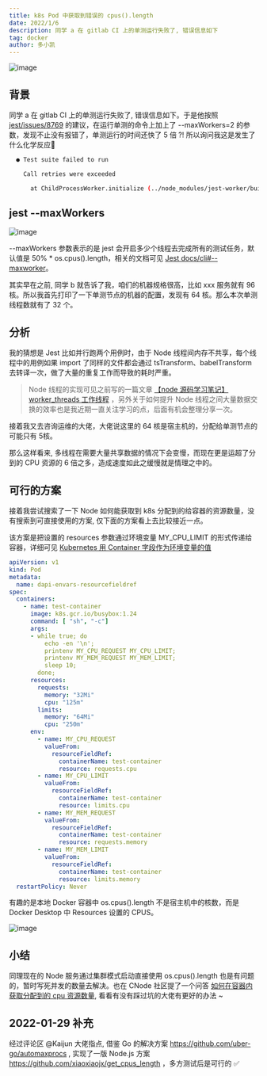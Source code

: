 ```yaml
---
title: k8s Pod 中获取到错误的 cpus().length
date: 2022/1/6
description: 同学 a 在 gitlab CI 上的单测运行失败了, 错误信息如下
tag: docker
author: 多小凯
---
```


![image](https://user-images.githubusercontent.com/23253540/148252866-56a65610-1587-4760-9922-0cfad8ec9994.png)

## 背景
同学 a 在 gitlab CI 上的单测运行失败了, 错误信息如下。于是他按照 [jest/issues/8769](https://github.com/facebook/jest/issues/8769) 的建议，在运行单测的命令上加上了 --maxWorkers=2 的参数，发现不止没有报错了，单测运行的时间还快了 5 倍 ?! 所以询问我这是发生了什么化学反应🤔
```bash
  ● Test suite failed to run

    Call retries were exceeded

      at ChildProcessWorker.initialize (../node_modules/jest-worker/build/workers/ChildProcessWorker.js:193:21)
```

## jest --maxWorkers
![image](https://user-images.githubusercontent.com/23253540/148089622-90833963-d8f0-4bfe-ad60-b1f732a85e69.png)

--maxWorkers 参数表示的是 jest 会开启多少个线程去完成所有的测试任务，默认值是 50% * os.cpus().length，相关的文档可见 [Jest docs/cli#--maxworker](https://jestjs.io/docs/cli#--maxworkersnumstring)。

其实早在之前, 同学 b 就告诉了我，咱们的机器规格很高，比如 xxx 服务就有 96 核。所以我首先打印了一下单测节点的机器的配置，发现有 64 核。那么本次单测线程数就有了 32 个。

## 分析

我的猜想是 Jest 比如并行跑两个用例时，由于 Node 线程间内存不共享，每个线程中的用例如果 import 了同样的文件都会通过 tsTransform、babelTransform 去转译一次，做了大量的重复工作而导致的耗时严重。

> Node 线程的实现可见之前写的一篇文章 [【node 源码学习笔记】worker_threads 工作线程](https://github.com/xiaoxiaojx/blog/issues/16) ，另外关于如何提升 Node 线程之间大量数据交换的效率也是我近期一直关注学习的点，后面有机会整理分享一次。

接着我又去咨询运维的大佬，大佬说这里的 64 核是宿主机的，分配给单测节点的可能只有 5核。

那么这样看来, 多线程在需要大量共享数据的情况下会变慢，而现在更是运超了分到的 CPU 资源的 6 倍之多，造成速度如此之缓慢就是情理之中的。

## 可行的方案
接着我尝试搜索了一下 Node 如何能获取到 k8s 分配到的给容器的资源数量，没有搜索到可直接使用的方案, 仅下面的方案看上去比较接近一点。

该方案是把设置的 resources 参数通过环境变量 MY_CPU_LIMIT 的形式传递给容器，详细可见 [Kubernetes 用 Container 字段作为环境变量的值](https://kubernetes.io/zh/docs/tasks/inject-data-application/environment-variable-expose-pod-information/#%E7%94%A8-container-%E5%AD%97%E6%AE%B5%E4%BD%9C%E4%B8%BA%E7%8E%AF%E5%A2%83%E5%8F%98%E9%87%8F%E7%9A%84%E5%80%BC)

```yaml
apiVersion: v1
kind: Pod
metadata:
  name: dapi-envars-resourcefieldref
spec:
  containers:
    - name: test-container
      image: k8s.gcr.io/busybox:1.24
      command: [ "sh", "-c"]
      args:
      - while true; do
          echo -en '\n';
          printenv MY_CPU_REQUEST MY_CPU_LIMIT;
          printenv MY_MEM_REQUEST MY_MEM_LIMIT;
          sleep 10;
        done;
      resources:
        requests:
          memory: "32Mi"
          cpu: "125m"
        limits:
          memory: "64Mi"
          cpu: "250m"
      env:
        - name: MY_CPU_REQUEST
          valueFrom:
            resourceFieldRef:
              containerName: test-container
              resource: requests.cpu
        - name: MY_CPU_LIMIT
          valueFrom:
            resourceFieldRef:
              containerName: test-container
              resource: limits.cpu
        - name: MY_MEM_REQUEST
          valueFrom:
            resourceFieldRef:
              containerName: test-container
              resource: requests.memory
        - name: MY_MEM_LIMIT
          valueFrom:
            resourceFieldRef:
              containerName: test-container
              resource: limits.memory
  restartPolicy: Never
```

有趣的是本地 Docker 容器中 os.cpus().length 不是宿主机中的核数，而是 Docker Desktop 中 Resources 设置的 CPUS。

![image](https://user-images.githubusercontent.com/23253540/148246463-29371200-4a4f-481d-a596-822c8d49ba43.png)

## 小结
同理现在的 Node 服务通过集群模式启动直接使用 os.cpus().length 也是有问题的，暂时写死并发的数量去解决。也在 CNode 社区提了一个问答 [如何在容器内获取分配到的 cpu 资源数量](https://cnodejs.org/topic/61d5345a9945821342f7caa7), 看看有没有踩过坑的大佬有更好的办法 ~

## 2022-01-29 补充
经过评论区 @Kaijun 大佬指点, 借鉴 Go 的解决方案 https://github.com/uber-go/automaxprocs , 实现了一版 Node.js 方案 https://github.com/xiaoxiaojx/get_cpus_length ，多方测试后是可行的 ✅ 